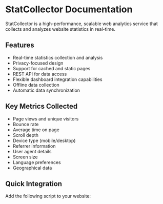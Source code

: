 # StatCollector Documentation

StatCollector is a high-performance, scalable web analytics service that collects and analyzes website statistics in real-time.

## Features

- Real-time statistics collection and analysis
- Privacy-focused design
- Support for cached and static pages
- REST API for data access
- Flexible dashboard integration capabilities
- Offline data collection
- Automatic data synchronization

## Key Metrics Collected

- Page views and unique visitors
- Bounce rate
- Average time on page
- Scroll depth
- Device type (mobile/desktop)
- Referrer information
- User agent details
- Screen size
- Language preferences
- Geographical data

## Quick Integration

Add the following script to your website:
